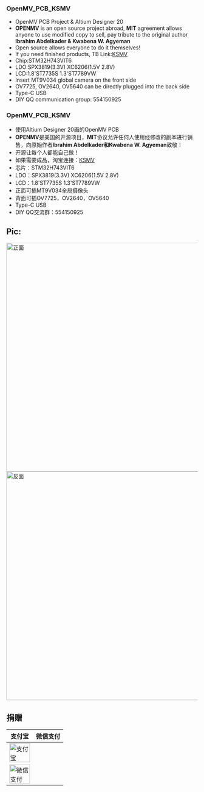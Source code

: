 <!--
 * @Descripttion : 
 * @version      : 
 * @Author       : Kevincoooool
 * @Date         : 2020-06-05 08:20:49
 * @LastEditors  : Kevincoooool
 * @LastEditTime : 2021-02-02 09:28:55
 * @FilePath     : \Github\OpenMV_PCB\README.md
-->

### OpenMV_PCB_KSMV
* OpenMV PCB Project & Altium Designer 20
* **OPENMV** is an open source project abroad, **MIT** agreement allows anyone to use modified copy to sell, pay tribute to the original author **Ibrahim Abdelkader & Kwabena W. Agyeman**
* Open source allows everyone to do it themselves!
* If you need finished products, TB Link:[KSMV](https://item.taobao.com/item.htm?spm=a1z10.1-c-s.w4004-17480225679.8.bc5821d6jzZt2j&id=618072724609)
* Chip:STM32H743VIT6
* LDO:SPX3819(3.3V) XC6206(1.5V 2.8V)
* LCD:1.8'ST7735S  1.3'ST7789VW
* Insert MT9V034 global camera on the front side
* OV7725, OV2640, OV5640 can be directly plugged into the back side
* Type-C USB
* DIY QQ communication group: 554150925

### 

### OpenMV_PCB_KSMV
* 使用Altium Designer 20画的OpenMV PCB
* **OPENMV**是美国的开源项目，**MIT**协议允许任何人使用经修改的副本进行销售，向原始作者**Ibrahim Abdelkader和Kwabena W. Agyeman**致敬！
* 开源让每个人都能自己做！
* 如果需要成品，淘宝连接：[KSMV](https://item.taobao.com/item.htm?spm=a1z10.1-c-s.w4004-17480225679.8.bc5821d6jzZt2j&id=618072724609)
* 芯片：STM32H743VIT6
* LDO：SPX3819(3.3V) XC6206(1.5V 2.8V)
* LCD：1.8'ST7735S  1.3'ST7789VW
* 正面可插MT9V034全局摄像头
* 背面可插OV7725，OV2640，OV5640
* Type-C USB
* DIY QQ交流群：554150925

## Pic:

<img src="https://github.com/Kevincoooool/OpenMV_PCB/tree/master/pic/front.jpg" height="600px" width="800px" title="正面" style="display:inherit;"/> 
<img src="https://github.com/Kevincoooool/OpenMV_PCB/tree/master/pic/back.jpg" height="600px" width="800px" title="反面" style="display:inherit;"/> 

## 捐赠

| 支付宝 | 微信支付 |
| ------ | --------- |
|<img src="https://github.com/Kevincoooool/OpenMV_PCB/tree/master/pic/alipay.png" height="50px" width="54px" title="支付宝" style="display:inherit;"/> | 
<img src="https://github.com/Kevincoooool/OpenMV_PCB/tree/master/pic/wechat.png" height="50px" width="54px" title="微信支付" style="display:inherit;"/> |
